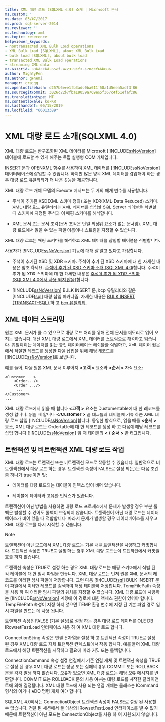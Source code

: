 ```yaml
---
title: XML 대량 로드 (SQLXML 4.0) 소개 | Microsoft 문서
ms.custom: ''
ms.date: 03/07/2017
ms.prod: sql-server-2014
ms.reviewer: ''
ms.technology: xml
ms.topic: reference
helpviewer_keywords:
- nontransacted XML Bulk Load operations
- XML Bulk Load [SQLXML], about XML Bulk Load
- bulk load [SQLXML], about bulk load
- transacted XML Bulk Load operations
- streaming XML data
ms.assetid: 38bd3cbd-65ef-4c23-9ef3-e70ecf6bb88a
author: MightyPen
ms.author: genemi
manager: craigg
ms.openlocfilehash: d257b6eee1fb3adc0ba611f58a1d5eea5adf3f86
ms.sourcegitcommit: 3026c22b7fba19059a769ea5f367c4f51efaf286
ms.translationtype: MT
ms.contentlocale: ko-KR
ms.lasthandoff: 06/15/2019
ms.locfileid: "66013389"
---
```

# <a name="introduction-to-xml-bulk-load-sqlxml-40"></a>XML 대량 로드 소개(SQLXML 4.0)
  XML 대량 로드는 반구조화된 XML 데이터를 Microsoft [!INCLUDE[ssNoVersion](../../../includes/ssnoversion-md.md)] 테이블에 로드할 수 있게 해주는 독립 실행형 COM 개체입니다.  
  
 INSERT 문과 OPENXML 함수를 사용하여 XML 데이터를 [!INCLUDE[ssNoVersion](../../../includes/ssnoversion-md.md)] 데이터베이스에 삽입할 수 있습니다. 하지만 많은 양의 XML 데이터를 삽입해야 하는 경우 대량 로드 유틸리티가 더 나은 성능을 제공합니다.  
  
 XML 대량 로드 개체 모델의 Execute 메서드는 두 개의 매개 변수를 사용합니다.  
  
-   주석이 추가된 XSD(XML 스키마 정의) 또는 XDR(XML-Data Reduced) 스키마. XML 대량 로드 유틸리티는 XML 데이터를 삽입할 SQL Server 테이블을 식별할 때 스키마에 지정된 주석과 이 매핑 스키마를 해석합니다.  
  
-   XML 문서 또는 문서 조각(문서 조각은 단일 최상위 요소가 없는 문서임). XML 대량 로드에서 읽을 수 있는 파일 이름이나 스트림을 지정할 수 있습니다.  
  
 XML 대량 로드는 매핑 스키마를 해석하고 XML 데이터를 삽입할 테이블을 식별합니다.  
  
 사용자가 [!INCLUDE[ssNoVersion](../../../includes/ssnoversion-md.md)] 기능에 대해 잘 알고 있다고 가정합니다.  
  
-   주석이 추가된 XSD 및 XDR 스키마. 주석이 추가 된 XSD 스키마에 대 한 자세한 내용은 참조 하세요. [주석이 추가 된 XSD 스키마 소개 &#40;SQLXML 4.0&#41;](../../sqlxml/annotated-xsd-schemas/introduction-to-annotated-xsd-schemas-sqlxml-4-0.md)합니다. 주석이 추가 된 XDR 스키마에 대 한 자세한 내용은 [주석이 추가 된 XDR 스키마 &#40;SQLXML 4.0에서 사용 되지 않음&#41;](../../sqlxml/annotated-xsd-schemas/annotated-xdr-schemas-deprecated-in-sqlxml-4-0.md)합니다.  
  
-   [!INCLUDE[ssNoVersion](../../../includes/ssnoversion-md.md)] BULK INSERT 문, bcp 유틸리티와 같은 [!INCLUDE[tsql](../../../includes/tsql-md.md)] 대량 삽입 메커니즘. 자세한 내용은 [BULK INSERT &#40;TRANSACT-SQL&#41; ](/sql/t-sql/statements/bulk-insert-transact-sql) 하 고 [bcp 유틸리티](../../../tools/bcp-utility.md).  
  
## <a name="streaming-of-xml-data"></a>XML 데이터 스트리밍  
 원본 XML 문서가 클 수 있으므로 대량 로드 처리를 위해 전체 문서를 메모리로 읽어 오지는 않습니다. 대신 XML 대량 로드에서 XML 데이터를 스트림으로 해석하고 읽습니다. 유틸리티는 데이터를 읽는 동안 데이터베이스 테이블을 식별하고, XML 데이터 원본에서 적절한 레코드를 생성한 다음 삽입을 위해 해당 레코드를 [!INCLUDE[ssNoVersion](../../../includes/ssnoversion-md.md)]로 보냅니다.  
  
 예를 들어, 다음 원본 XML 문서 이루어져  **\<고객 >** 요소와  **\<순서 >** 자식 요소:  
  
```  
<Customer ...>  
    <Order.../>  
    <Order .../>  
     ...  
</Customer>  
...  
```  
  
 XML 대량 로드에서 읽을 때 합니다  **\<고객 >** 요소는 Customertable에 대 한 레코드를 생성 합니다. 읽을 때 합니다  **\</Customer >** 끝 태그를의 테이블에 기록 하는 XML 대량 로드 삽입 [!INCLUDE[ssNoVersion](../../../includes/ssnoversion-md.md)]합니다. 동일한 방식으로, 읽을 때를  **\<순서 >** 요소, XML 대량 로드는 Ordertable에 대 한 레코드를 생성 하 고 다음에 해당 레코드를 삽입 합니다 [!INCLUDE[ssNoVersion](../../../includes/ssnoversion-md.md)] 읽 때 테이블의  **\< / 순서 >** 끝 태그입니다.  
  
## <a name="transacted-and-nontransacted-xml-bulk-load-operations"></a>트랜잭션 및 비트랜잭션 XML 대량 로드 작업  
 XML 대량 로드는 트랜잭션 또는 비트랜잭션 모드로 작동할 수 있습니다. 일반적으로 비트랜잭션에서 대량 로드 하는 경우: 트랜잭션 속성이 FALSE로 설정 되는,)는 다음 조건 중 하나가 true 이면 및:  
  
-   데이터를 대량 로드되는 테이블이 인덱스 없이 비어 있습니다.  
  
-   테이블에 데이터와 고유한 인덱스가 있습니다.  
  
 트랜잭션이 아닌 방법을 사용하면 대량 로드 프로세스에서 문제가 발생할 경우 부분 롤백은 발생할 수 있어도 롤백이 보장되지 않습니다. 트랜잭션이 아닌 대량 로드는 데이터베이스가 비어 있을 때 적합합니다. 따라서 문제가 발생할 경우 데이터베이스를 지우고 XML 대량 로드를 다시 시작할 수 있습니다.  
  
> [!NOTE]  
>  트랜잭션이 아닌 모드에서 XML 대량 로드는 기본 내부 트랜잭션을 사용하고 커밋합니다. 트랜잭션 속성은 TRUE로 설정 하는 경우 XML 대량 로드는이 트랜잭션에서 커밋을 호출 하지 않습니다.  
  
 트랜잭션 속성은 TRUE로 설정 하는 경우 XML 대량 로드는 매핑 스키마에서 식별 된 각 테이블에 대 한 임시 파일을 만듭니다. XML 대량 로드는 먼저 원본 XML 문서의 레코드를 이러한 임시 파일에 저장합니다. 그런 다음 [!INCLUDE[tsql](../../../includes/tsql-md.md)] BULK INSERT 문이 파일에서 이러한 레코드를 검색하여 해당 테이블에 저장합니다. TempFilePath 속성을 사용 하 여 이러한 임시 파일의 위치를 지정할 수 있습니다. XML 대량 로드에 사용하는 [!INCLUDE[ssNoVersion](../../../includes/ssnoversion-md.md)] 계정에 이 경로에 대한 액세스 권한이 있어야 합니다. TempFilePath 속성이 지정 하지 않으면 TEMP 환경 변수에 지정 된 기본 파일 경로 임시 파일을 만드는 데 사용 됩니다.  
  
 트랜잭션 속성은 FALSE (기본 설정)로 설정 하는 경우 대량 로드 데이터를 OLE DB IRowsetFastLoad 인터페이스 사용 하 여 XML 대량 로드 합니다.  
  
 ConnectionString 속성은 연결 문자열을 설정 하 고 트랜잭션 속성이 TRUE로 설정 된 경우 XML 대량 로드 자체 트랜잭션 컨텍스트에서 작동 합니다. 예를 들어 XML 대량 로드에서 해당 트랜잭션을 시작하고 필요에 따라 커밋 또는 롤백합니다.  
  
 ConnectionCommand 속성 설정 연결에서 기존 연결 개체 및 트랜잭션 속성을 TRUE로 설정 된 경우 XML 대량 로드는 성공 또는 실패의 경우 COMMIT 또는 ROLLBACK 문을 각각 발생 하지 않습니다. 오류가 있으면 XML 대량 로드는 해당 오류 메시지를 반환합니다. COMMIT 또는 ROLLBACK 문의 사용 여부는 대량 로드를 시작한 클라이언트에 의해 결정됩니다. XML 대량 로드에 사용 되는 연결 개체는 클래스는 ICommand 형식의 이거나 ADO 명령 개체 여야 합니다.  
  
 SQLXML 4.0에서는 ConnectionObject 트랜잭션 속성이 FALSE로 설정 된 사용할 수 없습니다. 전달 된 세션에서 둘 이상의 IRowsetFastLoad 인터페이스를 열 수 없기 때문에 트랜잭션이 아닌 모드는 ConnectionObject를 사용 하 여 지원 되지 않습니다.  
  
  
